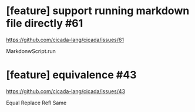 # [feature] support running markdown file directly #61

https://github.com/cicada-lang/cicada/issues/61

MarkdonwScript.run

# [feature] equivalence #43

https://github.com/cicada-lang/cicada/issues/43

Equal
Replace
Refl
Same
